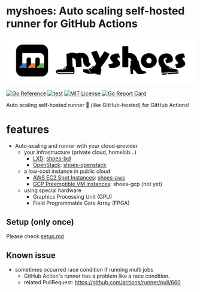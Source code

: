 # myshoes: Auto scaling self-hosted runner for GitHub Actions

![](./docs/img/myshoes_logo_yoko_colorA.png)

[![Go Reference](https://pkg.go.dev/badge/github.com/whywaita/myshoes.svg)](https://pkg.go.dev/github.com/whywaita/myshoes)
[![test](https://github.com/whywaita/myshoes/actions/workflows/test.yaml/badge.svg)](https://github.com/whywaita/myshoes/actions/workflows/test.yaml)
[![MIT License](http://img.shields.io/badge/license-MIT-blue.svg?style=flat)](LICENSE)
[![Go Report Card](https://goreportcard.com/badge/github.com/whywaita/myshoes)](https://goreportcard.com/report/github.com/whywaita/myshoes)

Auto scaling self-hosted runner :runner: (like GitHub-hosted) for GitHub Actions!

# features

- Auto-scaling and runner with your cloud-provider
    - your infrastructure (private cloud, homelab...)
        - [LXD](https://linuxcontainers.org): [shoes-lxd](https://github.com/whywaita/myshoes-providers/tree/master/shoes-lxd)
        - [OpenStack](https://www.openstack.org): [shoes-openstack](https://github.com/whywaita/myshoes-providers/tree/master/shoes-openstack)
    - a low-cost instance in public cloud
        - [AWS EC2 Spot Instances](https://aws.amazon.com/ec2/spot): [shoes-aws](https://github.com/whywaita/myshoes-providers/tree/master/shoes-aws)
        - [GCP Preemptible VM instances](https://cloud.google.com/compute/docs/instances/preemptible): shoes-gcp (not yet)
    - using special hardware
        - Graphics Processing Unit (GPU)
        - Field Programmable Gate Array (FPGA)

## Setup (only once)

Please check [setup.md](./docs/setup.md)

## Known issue

- sometimes occurred race condition if running multi jobs
  - GitHub Action's runner has a problem like a race condition.
  - related PullRequest: https://github.com/actions/runner/pull/660
